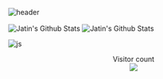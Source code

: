 ![header](https://capsule-render.vercel.app/api?text=sang&animation=fadeIn&color=1fbd85)




<!--### Hi there 👋-->

<!--
**leesanghe/leesanghe** is a ✨ _special_ ✨ repository because its `README.md` (this file) appears on your GitHub profile.

Here are some ideas to get you started:

- 🔭 I’m currently working on ...
- 🌱 I’m currently learning ...
- 👯 I’m looking to collaborate on ...
- 🤔 I’m looking for help with ...
- 💬 Ask me about ...
- 📫 How to reach me: ...
- 😄 Pronouns: ...
- ⚡ Fun fact: ...
-->
<img align="center" alt="Jatin's Github Stats" src="https://github-readme-stats.vercel.app/api?username=leesanghe&show_icons=true&hide_border=true" />
<img align="center" alt="Jatin's Github Stats" src="https://github-readme-stats.vercel.app/api?username=leesanghe&show_icons=true&hide_border=true" />


![js](https://img.shields.io/badge/JavaScript-F7DF1E?style=for-the-badge&logo=JavaScript&logoColor=white)

<p align="center"> 
  Visitor count<br>
  <img src="https://profile-counter.glitch.me/leesanghe/count.svg" /> 
</p>

